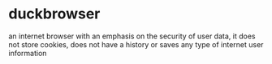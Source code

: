 # duckbrowser
an internet browser with an emphasis on the security of user data, it does not store cookies, does not have a history or saves any type of internet user information
